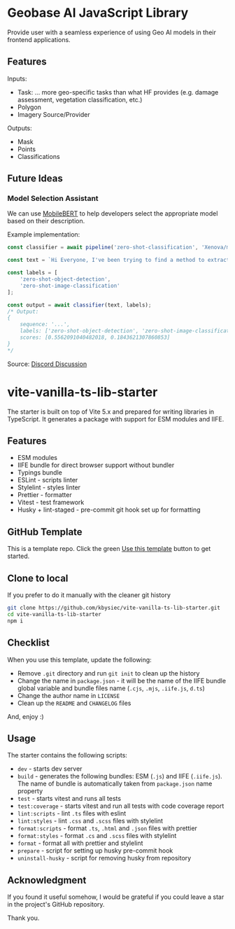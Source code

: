 # Geobase AI JavaScript Library

Provide user with a seamless experience of using Geo AI models in their frontend applications.

## Features

Inputs:

- Task: ... more geo-specific tasks than what HF provides (e.g. damage assessment, vegetation classification, etc.)
- Polygon
- Imagery Source/Provider

Outputs:

- Mask
- Points
- Classifications


## Future Ideas

### Model Selection Assistant
We can use [MobileBERT](https://huggingface.co/Xenova/mobilebert-uncased-mnli) to help developers select the appropriate model based on their description. 

Example implementation:
```javascript
const classifier = await pipeline('zero-shot-classification', 'Xenova/mobilebert-uncased-mnli');

const text = `Hi Everyone, I've been trying to find a method to extract points from a WMS server the background is transparent and the only thing on server is the points in raster the WFS server is returning nothing but errors if there are tools or pre existing scripts where i can achieve this please let me know it would be greatly appreciated.`;

const labels = [
    'zero-shot-object-detection',
    'zero-shot-image-classification'
];

const output = await classifier(text, labels);
/* Output:
{
    sequence: '...',
    labels: ['zero-shot-object-detection', 'zero-shot-image-classification'],
    scores: [0.5562091040482018, 0.1843621307860853]
}
*/
```

Source: [Discord Discussion](https://discord.com/channels/769917190182404127/1326839223331852319/1326839223331852319)


# vite-vanilla-ts-lib-starter

The starter is built on top of Vite 5.x and prepared for writing libraries in TypeScript. It generates a package with support for ESM modules and IIFE.

## Features

- ESM modules
- IIFE bundle for direct browser support without bundler
- Typings bundle
- ESLint - scripts linter
- Stylelint - styles linter
- Prettier - formatter
- Vitest - test framework
- Husky + lint-staged - pre-commit git hook set up for formatting

## GitHub Template

This is a template repo. Click the green [Use this template](https://github.com/kbysiec/vite-vanilla-ts-lib-starter/generate) button to get started.

## Clone to local

If you prefer to do it manually with the cleaner git history

```bash
git clone https://github.com/kbysiec/vite-vanilla-ts-lib-starter.git
cd vite-vanilla-ts-lib-starter
npm i
```

## Checklist

When you use this template, update the following:

- Remove `.git` directory and run `git init` to clean up the history
- Change the name in `package.json` - it will be the name of the IIFE bundle global variable and bundle files name (`.cjs`, `.mjs`, `.iife.js`, `d.ts`)
- Change the author name in `LICENSE`
- Clean up the `README` and `CHANGELOG` files

And, enjoy :)

## Usage

The starter contains the following scripts:

- `dev` - starts dev server
- `build` - generates the following bundles: ESM (`.js`) and IIFE (`.iife.js`). The name of bundle is automatically taken from `package.json` name property
- `test` - starts vitest and runs all tests
- `test:coverage` - starts vitest and run all tests with code coverage report
- `lint:scripts` - lint `.ts` files with eslint
- `lint:styles` - lint `.css` and `.scss` files with stylelint
- `format:scripts` - format `.ts`, `.html` and `.json` files with prettier
- `format:styles` - format `.cs` and `.scss` files with stylelint
- `format` - format all with prettier and stylelint
- `prepare` - script for setting up husky pre-commit hook
- `uninstall-husky` - script for removing husky from repository

## Acknowledgment

If you found it useful somehow, I would be grateful if you could leave a star in the project's GitHub repository.

Thank you.
